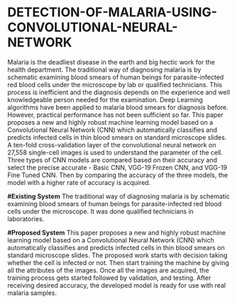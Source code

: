 
# DETECTION-OF-MALARIA-USING-CONVOLUTIONAL-NEURAL-NETWORK

Malaria is the deadliest disease in the earth and big hectic work for the health department. The traditional way of diagnosing malaria is by schematic examining blood smears of human beings for parasite-infected red blood cells under the microscope by lab or qualified technicians. This process is inefficient and the diagnosis depends on the experience and well knowledgeable person needed for the examination. Deep Learning algorithms have been applied to malaria blood smears for diagnosis before. However, practical performance has not been sufficient so far. 
This paper proposes a new and highly robust machine learning model based on a Convolutional Neural Network (CNN) which automatically classifies and predicts infected cells in thin blood smears on standard microscope slides. A ten-fold cross-validation layer of the convolutional neural network on 27,558 single-cell images is used to understand the parameter of the cell. Three types of CNN models are compared based on their accuracy and select the precise accurate - Basic CNN, VGG-19 Frozen CNN, and VGG-19 Fine Tuned CNN. Then by comparing the accuracy of the three models, the model with a higher rate of accuracy is acquired.


**#Existing System**
The traditional way of diagnosing malaria is by schematic examining blood smears of human beings for parasite-infected red blood cells under the microscope. It was done qualified technicians in laboratories.

**#Proposed System**
This paper proposes a new and highly robust machine learning model based on a Convolutional Neural Network (CNN) which automatically classifies and predicts infected cells in thin blood smears on standard microscope slides.
The proposed work starts with decision taking whether the cell is infected or not.
Then start training the machine by giving all the attributes of the images.
Once all the images are acquired, the training process gets started followed by validation, and testing.
After receiving desired accuracy, the developed model is ready for use with real malaria samples.
